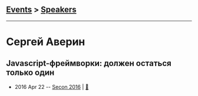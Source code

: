 ## [Events](../README.md) > [Speakers](../speakers.md)
---

# Сергей Аверин

## Javascript-фреймворки: должен остаться только один
- 2016 Apr 22 -- [Secon 2016](https://youtu.be/ZNYNyD-x27g)  | [:notebook:](https://www.slideshare.net/seconru/secon2016-javascript-65786820)  

